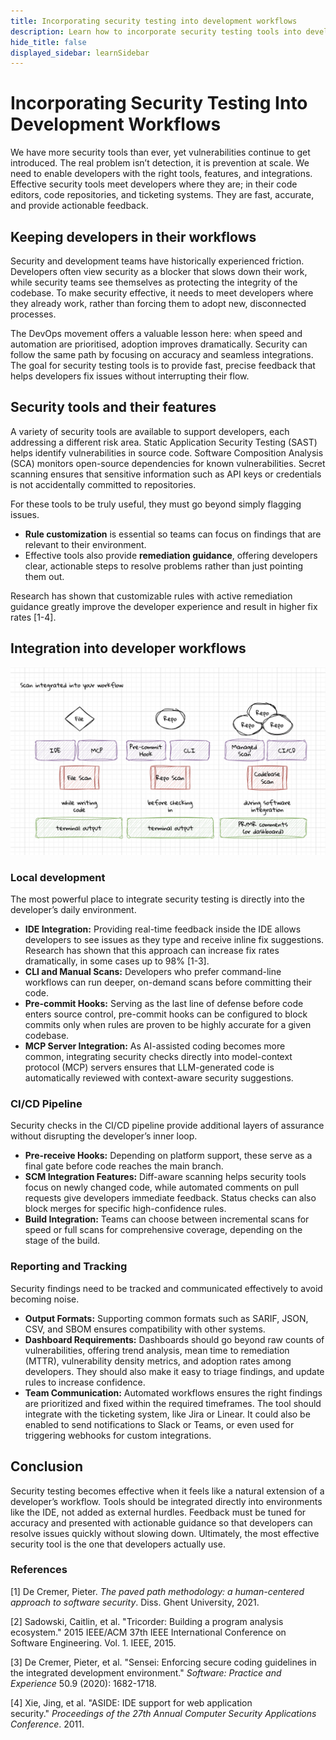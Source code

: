 ```yaml
---
title: Incorporating security testing into development workflows
description: Learn how to incorporate security testing tools into development workflows
hide_title: false
displayed_sidebar: learnSidebar
---
```


# Incorporating Security Testing Into Development Workflows

We have more security tools than ever, yet vulnerabilities continue to get introduced. The real problem isn’t detection, it is prevention at scale. We need to enable developers with the right tools, features, and integrations. Effective security tools meet developers where they are; in their code editors, code repositories, and ticketing systems. They are fast, accurate, and provide actionable feedback.

## Keeping developers in their workflows

Security and development teams have historically experienced friction. Developers often view security as a blocker that slows down their work, while security teams see themselves as protecting the integrity of the codebase. To make security effective, it needs to meet developers where they already work, rather than forcing them to adopt new, disconnected processes.

The DevOps movement offers a valuable lesson here: when speed and automation are prioritised, adoption improves dramatically. Security can follow the same path by focusing on accuracy and seamless integrations. The goal for security testing tools is to provide fast, precise feedback that helps developers fix issues without interrupting their flow.

## Security tools and their features

A variety of security tools are available to support developers, each addressing a different risk area. Static Application Security Testing (SAST) helps identify vulnerabilities in source code. Software Composition Analysis (SCA) monitors open-source dependencies for known vulnerabilities. Secret scanning ensures that sensitive information such as API keys or credentials is not accidentally committed to repositories.

For these tools to be truly useful, they must go beyond simply flagging issues. 

- **Rule customization** is essential so teams can focus on findings that are relevant to their environment.
- Effective tools also provide **remediation guidance**, offering developers clear, actionable steps to resolve problems rather than just pointing them out.

Research has shown that customizable rules with active remediation guidance greatly improve the developer experience and result in higher fix rates [1-4].

## Integration into developer workflows

![Testing Diagram](./assets/workflow.png)

### Local development

The most powerful place to integrate security testing is directly into the developer’s daily environment.

- **IDE Integration:** Providing real-time feedback inside the IDE allows developers to see issues as they type and receive inline fix suggestions. Research has shown that this approach can increase fix rates dramatically, in some cases up to 98% [1-3].
- **CLI and Manual Scans:** Developers who prefer command-line workflows can run deeper, on-demand scans before committing their code.
- **Pre-commit Hooks:** Serving as the last line of defense before code enters source control, pre-commit hooks can be configured to block commits only when rules are proven to be highly accurate for a given codebase.
- **MCP Server Integration:** As AI-assisted coding becomes more common, integrating security checks directly into model-context protocol (MCP) servers ensures that LLM-generated code is automatically reviewed with context-aware security suggestions.

### CI/CD Pipeline

Security checks in the CI/CD pipeline provide additional layers of assurance without disrupting the developer’s inner loop.

- **Pre-receive Hooks:** Depending on platform support, these serve as a final gate before code reaches the main branch.
- **SCM Integration Features:** Diff-aware scanning helps security tools focus on newly changed code, while automated comments on pull requests give developers immediate feedback. Status checks can also block merges for specific high-confidence rules.
- **Build Integration:** Teams can choose between incremental scans for speed or full scans for comprehensive coverage, depending on the stage of the build.

### Reporting and Tracking

Security findings need to be tracked and communicated effectively to avoid becoming noise.

- **Output Formats:** Supporting common formats such as SARIF, JSON, CSV, and SBOM ensures compatibility with other systems.
- **Dashboard Requirements:** Dashboards should go beyond raw counts of vulnerabilities, offering trend analysis, mean time to remediation (MTTR), vulnerability density metrics, and adoption rates among developers. They should also make it easy to triage findings, and update rules to increase confidence.
- **Team Communication:** Automated workflows ensures the right findings are prioritized and fixed within the required timeframes. The tool should integrate with the ticketing system, like Jira or Linear. It could also be enabled to send notifications to Slack or Teams, or even used for triggering webhooks for custom integrations.

## Conclusion

Security testing becomes effective when it feels like a natural extension of a developer’s workflow. Tools should be integrated directly into environments like the IDE, not added as external hurdles. Feedback must be tuned for accuracy and presented with actionable guidance so that developers can resolve issues quickly without slowing down. Ultimately, the most effective security tool is the one that developers actually use.

### References

[1] De Cremer, Pieter. *The paved path methodology: a human-centered approach to software security*. Diss. Ghent University, 2021.

[2] Sadowski, Caitlin, et al. "Tricorder: Building a program analysis ecosystem." 2015 IEEE/ACM 37th IEEE International Conference on Software Engineering. Vol. 1. IEEE, 2015.

[3] De Cremer, Pieter, et al. "Sensei: Enforcing secure coding guidelines in the integrated development environment." *Software: Practice and Experience* 50.9 (2020): 1682-1718.

[4] Xie, Jing, et al. "ASIDE: IDE support for web application security." *Proceedings of the 27th Annual Computer Security Applications Conference*. 2011.